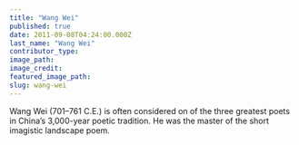 ```yaml
---
title: "Wang Wei"
published: true
date: 2011-09-08T04:24:00.000Z
last_name: "Wang Wei"
contributor_type:
image_path:
image_credit:
featured_image_path:
slug: wang-wei
---
```


Wang Wei (701–761 C.E.) is often considered on of the three greatest poets in China’s 3,000-year poetic tradition. He was the master of the short imagistic landscape poem.

